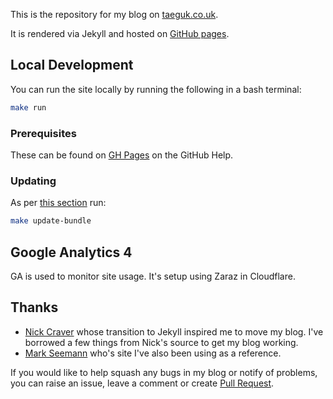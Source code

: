This is the repository for my blog on [taeguk.co.uk](https://taeguk.co.uk).

It is rendered via Jekyll and hosted on [GitHub pages](https://xdadaveshaw.github.io).

## Local Development

You can run the site locally by running the following in a bash terminal:

```bash
make run
```

### Prerequisites

These can be found on [GH Pages](https://help.github.com/en/articles/setting-up-your-github-pages-site-locally-with-jekyll#requirements) on the GitHub Help.

### Updating

As per [this section](https://help.github.com/en/articles/setting-up-your-github-pages-site-locally-with-jekyll#keeping-your-site-up-to-date-with-the-github-pages-gem) run:

```bash
make update-bundle
```

## Google Analytics 4

GA is used to monitor site usage. It's setup using Zaraz in Cloudflare.

## Thanks

- [Nick Craver](https://github.com/NickCraver/nickcraver.github.com) whose transition to Jekyll inspired me to move my blog. I've borrowed a few things from Nick's source to get my blog working.
- [Mark Seemann](https://github.com/ploeh/ploeh.github.com) who's site I've also been using as a reference.

If you would like to help squash any bugs in my blog or notify of problems, you can raise an issue, leave a comment or create [Pull Request](https://github.com/xdaDaveShaw/xdaDaveShaw.github.io).

